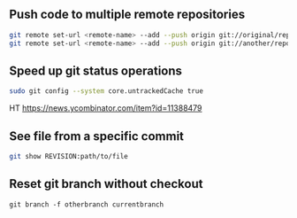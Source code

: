 ## Push code to multiple remote repositories
```bash
git remote set-url <remote-name> --add --push origin git://original/repo.git
git remote set-url <remote-name> --add --push origin git://another/repo.git
```


## Speed up git status operations
```bash
sudo git config --system core.untrackedCache true
```
HT https://news.ycombinator.com/item?id=11388479


## See file from a specific commit
```bash
git show REVISION:path/to/file
```


## Reset git branch without checkout
```
git branch -f otherbranch currentbranch
```
